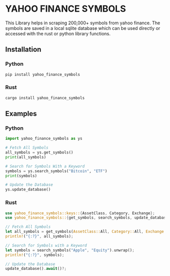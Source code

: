 # YAHOO FINANCE SYMBOLS

This Library helps in scraping 200,000+ symbols from yahoo finance. The symbols are saved in a local sqlite database which can be used directly or accessed with the rust or python library functions.

## Installation

### Python

``` bash
pip install yahoo_finance_symbols
```

### Rust

``` bash
cargo install yahoo_finance_symbols
```


## Examples

### Python

``` python
import yahoo_finance_symbols as ys

# Fetch All Symbols
all_symbols = ys.get_symbols()
print(all_symbols)

# Search for Symbols With a Keyword
symbols = ys.search_symbols("Bitcoin", "ETF")
print(symbols)

# Update the Database
ys.update_database()
```

### Rust

``` rust
use yahoo_finance_symbols::keys::{AssetClass, Category, Exchange};
use yahoo_finance_symbols::{get_symbols, search_symbols, update_database};

// Fetch All Symbols
let all_symbols = get_symbols(AssetClass::All, Category::All, Exchange::All)?;
println!("{:?}", all_symbols);

// Search for Symbols with a Keyword
let symbols = search_symbols("Apple", "Equity").unwrap();
println!("{:?}", symbols);

// Update the Database
update_database().await()?;
```

